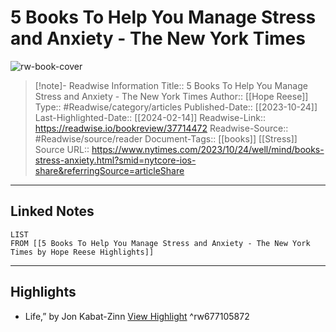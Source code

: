 # 5 Books To Help You Manage Stress and Anxiety - The New York Times

![rw-book-cover](https://static01.nyt.com/images/2023/11/23/autossell/24WELL-BOOKS-CALM-copy/24WELL-BOOKS-CALM-copy-facebookJumbo.jpg)
<br>
>[!note]- Readwise Information
>Title:: 5 Books To Help You Manage Stress and Anxiety - The New York Times
>Author:: [[Hope Reese]]
>Type:: #Readwise/category/articles
>Published-Date:: [[2023-10-24]]
>Last-Highlighted-Date:: [[2024-02-14]]
>Readwise-Link:: https://readwise.io/bookreview/37714472
>Readwise-Source:: #Readwise/source/reader
>Document-Tags:: [[books]] [[Stress]] 
>Source URL:: https://www.nytimes.com/2023/10/24/well/mind/books-stress-anxiety.html?smid=nytcore-ios-share&referringSource=articleShare
--- 

## Linked Notes
```dataview
LIST
FROM [[5 Books To Help You Manage Stress and Anxiety - The New York Times by Hope Reese Highlights]]
```

---

## Highlights
- Life,” by Jon Kabat-Zinn [View Highlight](https://readwise.io/open/677105872) ^rw677105872
